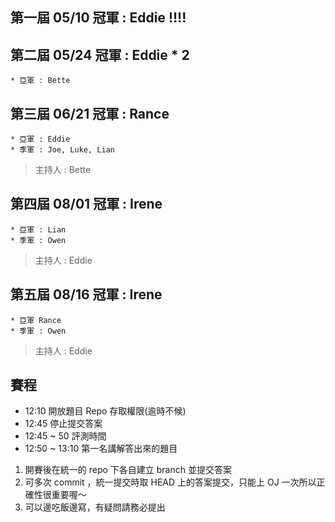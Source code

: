 ## 第一屆 05/10 冠軍 : Eddie !!!!
## 第二屆 05/24 冠軍 : Eddie * 2
    * 亞軍 : Bette
## 第三屆 06/21 冠軍 : Rance
    * 亞軍 : Eddie
    * 季軍 : Joe, Luke, Lian
> 主持人 : Bette

## 第四屆 08/01 冠軍 : Irene
    * 亞軍 : Lian
    * 季軍 : Owen
> 主持人 : Eddie

## 第五屆 08/16 冠軍 : Irene
    * 亞軍 Rance
    * 季軍 : Owen
> 主持人 : Eddie


## 賽程

* 12:10 開放題目 Repo 存取權限(逾時不候)
* 12:45 停止提交答案
* 12:45 ~ 50 評測時間
* 12:50 ~ 13:10 第一名講解答出來的題目

1. 開賽後在統一的 repo 下各自建立 branch 並提交答案
2. 可多次 commit ，統一提交時取 HEAD 上的答案提交，只能上 OJ 一次所以正確性很重要喔～
3. 可以邊吃飯邊寫，有疑問請務必提出
